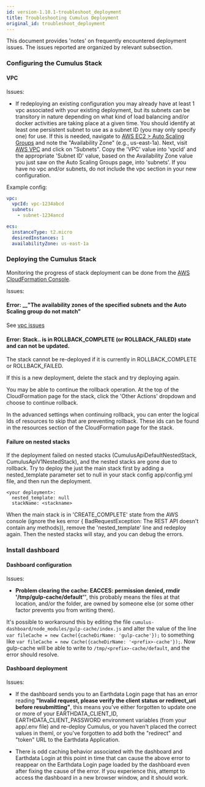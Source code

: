 ```yaml
---
id: version-1.10.1-troubleshoot_deployment
title: Troubleshooting Cumulus Deployment
original_id: troubleshoot_deployment
---
```


This document provides 'notes' on frequently encountered deployment issues. The issues reported are organized by relevant subsection.

### Configuring the Cumulus Stack
#### VPC

Issues:

  - If redeploying an existing configuration you may already have at least 1 vpc associated with your existing deployment, but its subnets can be transitory in nature depending on what kind of load balancing and/or docker activities are taking place at a given time.  You should  identify at least one persistent subnet to use as a subnet ID (you may only specify one) for use.    If this is needed, navigate to  [AWS EC2 > Auto Scaling Groups](https://console.aws.amazon.com/ec2/autoscaling/home?region=us-east-1#AutoScalingGroups:view=details) and note the "Availability Zone" (e.g., us-east-1a). Next, visit [AWS VPC](https://console.aws.amazon.com/vpc/home) and click on "Subnets". Copy the 'VPC' value into 'vpcId' and the appropriate 'Subnet ID' value, based on the Availability Zone value you just saw on the Auto Scaling Groups page, into 'subnets'. If you have no vpc and/or subnets, do not include the vpc section in your new configuration.

  Example config:
  ```yaml
  vpc:
    vpcId: vpc-1234abcd
    subnets:
      - subnet-1234ancd

  ecs:
    instanceType: t2.micro
    desiredInstances: 1
    availabilityZone: us-east-1a
  ```


### Deploying the Cumulus Stack

Monitoring the progress of stack deployment can be done from the [AWS CloudFormation Console](https://console.aws.amazon.com/cloudformation/home).

Issues:

#### **Error:** __"The availability zones of the specified subnets and the Auto Scaling group do not match"

See [vpc issues](#vpc)

#### Error: Stack.. is in ROLLBACK_COMPLETE (or ROLLBACK_FAILED) state and can not be updated.

The stack cannot be re-deployed if it is currently in ROLLBACK_COMPLETE or ROLLBACK_FAILED.

If this is a new deployment, delete the stack and try deploying again.

You may be able to continue the rollback operation. At the top of the CloudFormation page for the stack, click the 'Other Actions' dropdown and choose to continue rollback.

In the advanced settings when continuing rollback, you can enter the logical Ids of resources to skip that are preventing rollback. These ids can be found in the resources section of the CloudFormation page for the stack.

#### Failure on nested stacks

If the deployment failed on nested stacks (CumulusApiDefaultNestedStack, CumulusApiV1NestedStack), and the nested stacks are gone due to rollback.  Try to deploy the just the main stack first by adding a nested_template parameter set to null in your stack config app/config.yml file, and then run the deployment.

```
<your deployment>:
  nested_template: null
  stackName: <stackname>
```

When the main stack is in 'CREATE_COMPLETE' state from the AWS console (ignore the kes error { BadRequestException: The REST API doesn't contain any methods}), remove the 'nested_template' line and redeploy again.  Then the nested stacks will stay, and you can debug the errors.

### Install dashboard
#### Dashboard configuration
Issues:
-  __Problem clearing the cache: EACCES: permission denied, rmdir '/tmp/gulp-cache/default'__", this probably means the files at that location, and/or the folder, are owned by someone else (or some other factor prevents you from writing there).

  It's possible to workaround this by editing the file `cumulus-dashboard/node_modules/gulp-cache/index.js` and alter the value of the line `var fileCache = new Cache({cacheDirName: 'gulp-cache'});` to something like `var fileCache = new Cache({cacheDirName: '<prefix>-cache'});`. Now gulp-cache will be able to write to `/tmp/<prefix>-cache/default`, and the error should resolve.

#### Dashboard deployment
Issues:
- If the dashboard sends you to an Earthdata Login page that has an error reading __"Invalid request, please verify the client status or redirect_uri before resubmitting"__, this means you've either forgotten to update one or more of your EARTHDATA_CLIENT_ID, EARTHDATA_CLIENT_PASSWORD environment variables (from your app/.env file) and re-deploy Cumulus, or you haven't placed the correct values in theml, or you've forgotten to add both the "redirect" and "token" URL to the Earthdata Application.

- There is odd caching behavior associated with the dashboard and Earthdata Login at this point in time that can cause the above error to reappear on the Earthdata Login page loaded by the dashboard even after fixing the cause of the error. If you experience this, attempt to access the dashboard in a new browser window, and it should work.

